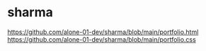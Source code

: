 # sharma
https://github.com/alone-01-dev/sharma/blob/main/portfolio.html
https://github.com/alone-01-dev/sharma/blob/main/portfolio.css
